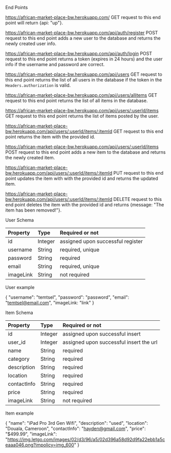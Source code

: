 End Points

https://african-market-place-bw.herokuapp.com/
GET request to this end point will return {api: "up"}.

https://african-market-place-bw.herokuapp.com/api/auth/register
POST request to this end point adds a new user to the database and returns the newly created user info.

https://african-market-place-bw.herokuapp.com/api/auth/login
POST request to this end point returns a token (expires in 24 hours) and the user info if the username and password are correct.

https://african-market-place-bw.herokuapp.com/api/users
GET request to this end point returns the list of all users in the database if the token in the `Headers.authorization` is valid.

https://african-market-place-bw.herokuapp.com/api/users/allitems 
GET request to this end point returns the list of all items in the database.

https://african-market-place-bw.herokuapp.com/api/users/:userId/items
GET request to this end point returns the list of items posted by the user.

https://african-market-place-bw.herokuapp.com/api/users/:userId/items/:itemId
GET request to this end point returns the item with the provided id.

https://african-market-place-bw.herokuapp.com/api/users/:userId/items
POST request to this end point adds a new item to the database and returns the newly created item.

https://african-market-place-bw.herokuapp.com/api/users/:userId/items/:itemId
PUT request to this end point updates the item with with the provided id and returns the updated item.

https://african-market-place-bw.herokuapp.com/api/users/:userId/items/:itemId
DELETE request to this end point deletes the item with the provided id and returns {message: "The item has been removed!"}.


User Schema

| Property  | Type 	      | Required or not                   |
|:----------|:----------  |:----------------------------------|
| id        |	Integer   | assigned upon successful register |
| username  |	String    | required, unique                  |
| password  |	String    | required                          |
| email	    |   String    | required, unique                  |
| imageLink |	String    | not required                      |

User example

{
    "username": "temtsel",
    "password": "password",
    "email": "temtsel@email.com",
    "imageLink: "link"
}

Item Schema

| Property      | Type 	  | Required or not                             |
|:--------------|:--------|:--------------------------------------------|
| id	        | Integer | assigned upon successful insert             |
| user_id       | Integer | assigned upon successful insert the url     |
| name          | String  | required                                    |
| category      | String  | required                                    |
| description   | String  | required                                    |
| location      | String  | required                                    |
| contactInfo   | String  | required                                    |
| price         | String  | required                                    |
| imageLink     | String  | not required                                |  



Item example

{
    "name": "iPad Pro 3rd Gen Wifi",
    "description": "used",
    "location": "Douala, Cameroon",
    "contactInfo": "hayden@gmail.com",
    "price": "$499.99",
    "imageLink": "https://img.letgo.com/images/02/d3/96/a5/02d396a58d92d9fa22ebb1a5ceaaa046.png?impolicy=img_600"
}